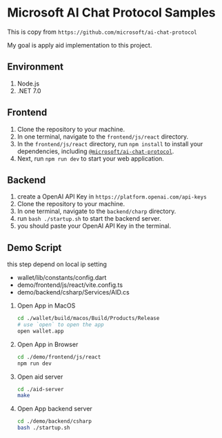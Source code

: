 # Microsoft AI Chat Protocol Samples

This is copy from `https://github.com/microsoft/ai-chat-protocol`

My goal is apply aid implementation to this project.

## Environment

1. Node.js
2. .NET 7.0

## Frontend

1. Clone the repository to your machine.
2. In one terminal, navigate to the `frontend/js/react` directory.
3. In the `frontend/js/react` directory, run `npm install` to install your dependencies, including [`@microsoft/ai-chat-protocol`](https://www.npmjs.com/package/@microsoft/ai-chat-protocol).
4. Next, run `npm run dev` to start your web application.

## Backend

1. create a OpenAI API Key in `https://platform.openai.com/api-keys`
2. Clone the repository to your machine.
3. In one terminal, navigate to the `backend/charp` directory.
4. run `bash ./startup.sh` to start the backend server.
5. you should paste your OpenAI API Key in the terminal.

## Demo Script

this step depend on local ip setting
- wallet/lib/constants/config.dart
- demo/frontend/js/react/vite.config.ts
- demo/backend/csharp/Services/AID.cs

1. Open App in MacOS
    ```bash
    cd ./wallet/build/macos/Build/Products/Release
    # use `open` to open the app
    open wallet.app
    ```
2. Open App in Browser
    ```bash
    cd ./demo/frontend/js/react
    npm run dev
    ```
3. Open aid server
    ```bash
    cd ./aid-server
    make
    ```
4. Open App backend server
    ```bash
    cd ./demo/backend/csharp
    bash ./startup.sh
    ```
